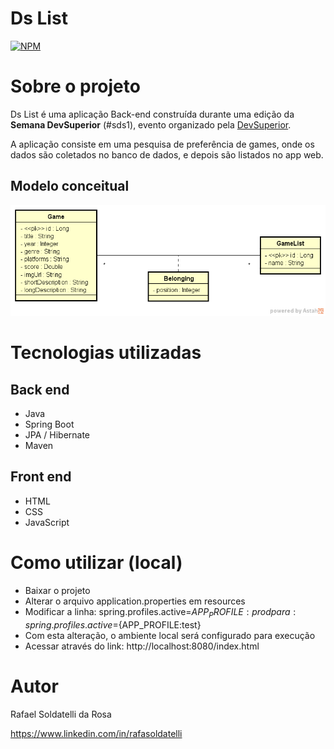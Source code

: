 # Ds List
[![NPM](https://img.shields.io/npm/l/react)](https://github.com/devsuperior/sds1-wmazoni/blob/master/LICENSE) 

# Sobre o projeto

Ds List é uma aplicação Back-end construída durante uma edição da **Semana DevSuperior** (#sds1), evento organizado pela [DevSuperior](https://devsuperior.com "Site da DevSuperior").

A aplicação consiste em uma pesquisa de preferência de games, onde os dados são coletados no banco de dados, e depois são listados no app web.

## Modelo conceitual
![Modelo de domínio DSList](https://raw.githubusercontent.com/devsuperior/java-spring-dslist/main/resources/dslist-model.png)

# Tecnologias utilizadas
## Back end
- Java
- Spring Boot
- JPA / Hibernate
- Maven
## Front end
- HTML
- CSS
- JavaScript

# Como utilizar (local)
- Baixar o projeto
- Alterar o arquivo application.properties em resources
- Modificar a linha:
  spring.profiles.active=${APP_PROFILE:prod}
  para:
  spring.profiles.active=${APP_PROFILE:test}
- Com esta alteração, o ambiente local será configurado para execução
- Acessar através do link: http://localhost:8080/index.html

# Autor
Rafael Soldatelli da Rosa

https://www.linkedin.com/in/rafasoldatelli
